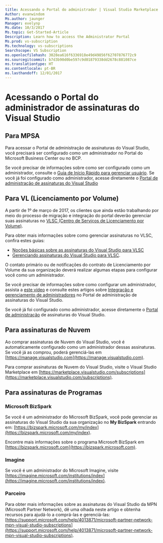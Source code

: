 ```yaml
---
title: Acessando o Portal do administrador | Visual Studio Marketplace
Author: evanwindom
Ms.author: jaunger
Manager: evelynp
Ms.date: 10/3/2017
Ms.topic: Get-Started-Article
Description: Learn how to access the Administrator Portal
Ms.prod: vs-subscription
Ms.technology: vs-subscriptions
Searchscope: VS Subscription
ms.openlocfilehash: 3028ea616f6336918e49d49856f62707876772c9
ms.sourcegitcommit: b7d3b90d0be597c9d01879338dd2678c881087ce
ms.translationtype: HT
ms.contentlocale: pt-BR
ms.lasthandoff: 12/01/2017
---
```

# <a name="accessing-the-visual-studio-subscriptions-administrator-portal"></a>Acessando o Portal do administrador de assinaturas do Visual Studio
## <a name="for-mpsa"></a>Para MPSA
Para acessar o Portal de administração de assinaturas do Visual Studio, você precisará ser configurado como um administrador no Portal do Microsoft Business Center ou no BCP. 

Se você precisar de informações sobre como ser configurado como um administrador, consulte o [Guia de Início Rápido para gerenciar usuário](https://mvlc.blob.core.windows.net/en-us/MVLC_QS_Manage_Users.pdf). Se você já foi configurado como administrador, acesse diretamente o [Portal de administração de assinaturas do Visual Studio](https://manage.visualstudio.com)

## <a name="for-volume-licensing-vl"></a>Para VL (Licenciamento por Volume)
A partir de 1º de março de 2017, os clientes que ainda estão trabalhando por meio do processo de migração e integração do portal deverão gerenciar suas assinaturas no [VLSC (Centro de Serviços de Licenciamento por Volume)](https://www.microsoft.com/Licensing/servicecenter/default.aspx). 

Para obter mais informações sobre como gerenciar assinaturas no VLSC, confira estes guias:
- [Noções básicas sobre as assinaturas do Visual Studio para VLSC](https://www.visualstudio.com/wp-content/uploads/2016/11/Understanding-Visual-Studio-Subscriptions-Administration-Guide-for-VLSC.pdf)  
- [Gerenciando assinaturas do Visual Studio para VLSC](https://www.visualstudio.com/wp-content/uploads/2016/11/Managing-Visual-Studio-Subscriptions-Administration-Guide-for-VLSC.pdf). 

O contato primário ou de notificações do contrato de Licenciamento por Volume da sua organização deverá realizar algumas etapas para configurar você como um administrador. 

Se você precisar de informações sobre como configurar um administrador, assista a [este vídeo](https://channel9.msdn.com/Series/Visual-Studio-Subscriptions-Administration/Onboarding-your-organization-to-the-new-Visual-Studio-Subscription-Administration-Portal-and-setting) e consulte estes artigos sobre [Integração e gerenciamento de administradores](https://go.microsoft.com/fwlink/?linkid=839391) no Portal de administração de assinaturas do Visual Studio. 

Se você já foi configurado como administrador, acesse diretamente o [Portal de administração](https://manage.visualstudio.com) de assinaturas do Visual Studio.

## <a name="for-cloud-subscriptions"></a>Para assinaturas de Nuvem
Ao comprar assinaturas de Nuvem do Visual Studio, você é automaticamente configurado como um administrador dessas assinaturas.  Se você já as comprou, poderá gerenciá-las em [https://manage.visualstudio.com](https://manage.visualstudio.com).

Para comprar assinaturas de Nuvem do Visual Studio, visite o Visual Studio Marketplace em [https://marketplace.visualstudio.com/subscriptions](https://marketplace.visualstudio.com/subscriptions).


## <a name="for-programs-subscriptions"></a>Para assinaturas de Programas

### <a name="microsoft-bizspark"></a>Microsoft BizSpark
Se você é um administrador do Microsoft BizSpark, você pode gerenciar as assinaturas do Visual Studio da sua organização no **My BizSpark** entrando em: [https://bizspark.microsoft.com/my/index](https://bizspark.microsoft.com/my/index).

Encontre mais informações sobre o programa Microsoft BizSpark em [https://bizspark.microsoft.com](https://bizspark.microsoft.com).


### <a name="imagine"></a>Imagine
Se você é um administrador do Microsoft Imagine, visite [https://imagine.microsoft.com/institutions/index](https://imagine.microsoft.com/institutions/index).


### <a name="partner"></a>Parceiro
Para obter mais informações sobre as assinaturas do Visual Studio da MPN (Microsoft Partner Network), dê uma olhada neste artigo e obtenha recursos para ajudá-lo a comprá-las e gerenciá-las: [https://support.microsoft.com/help/4013871/microsoft-partner-network-mpn-visual-studio-subscriptions](https://support.microsoft.com/help/4013871/microsoft-partner-network-mpn-visual-studio-subscriptions).